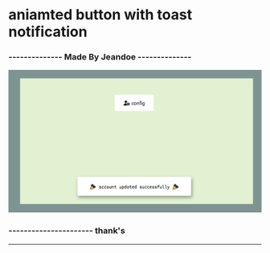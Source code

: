 #  aniamted button with toast notification
### -------------- Made By Jeandoe --------------
![cover image of projet](https://github.com/mrvin100/aniamted-button-with-toast-notification/blob/c3344e2df9f792dabfbc4017bb4251084b4a007c/screenshots/animated%20button%20with%20toast%20notification.jpg)

### ---------------------- thank's
-------------------------